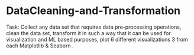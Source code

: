 # DataCleaning-and-Transformation
Task: Collect any data set that requires data pre-processing   operations, clean the data set, transform it in such a way that it can be used for visualization and ML based purposes, plot 6 different visualizations 3 from each Matplotlib & Seaborn . 
 
